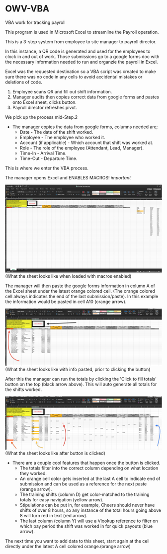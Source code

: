 # OWV-VBA
VBA work for tracking payroll

This program is used in Microsoft Excel to streamline the Payroll operation.

This is a 3-step system from employee to site manager to payroll director.

In this instance, a QR code is generated and used for the employees to clock in and out of work. Those submissions go to a google forms doc with the necessary information needed to run and organzie the payroll in Excel.

Excel was the requested destination so a VBA script was created to make sure there was no code in any cells to avoid accidental mistakes or deletions of code. 

1. Employee scans QR and fill out shift information.
1. Manager audits then copies correct data from google forms and pastes onto Excel sheet, clicks button.
1. Payroll director refreshes pivot.

We pick up the process mid-Step.2

* The manager copies the data from google forms, columns needed are; 
    * Date - The date of the shift worked.
    * Employee - The employee who worked it.
    * Account (if applicable) - Which account that shift was worked at.
    * Role - The role of the employee (Attendant, Lead, Manager).
    * Time-In - Arrival Time.
    * Time-Out - Departure Time.

This is where we enter the VBA process.

The manager opens Excel and ENABLES MACROS! *important*

![](images/OWV-VBA_pic1.png)
(What the sheet looks like when loaded with macros enabled)

The manager will then paste the google forms information in column A of the Excel sheet under the latest orange colored cell. (The orange colored cell always indicates the end of the last submission/paste). In this example the information would be pasted in cell A10 (orange arrow).

![](images/OWV-VBA_pic2.png)
(What the sheet looks like with info pasted, prior to clicking the button)

After this the manager can run the totals by clicking the 'Click to fill totals' button on the top (black arrow above). This will auto generate all totals for the shifts worked. 

![](images/OWV-VBA_pic3.png)
(What the sheet looks like after button is clicked)

* There are a couple cool features that happen once the button is clicked.
    * The totals filter into the correct column depending on what location they worked.
    * An orange cell color gets inserted at the last A cell to indicate end of submission and can be used as a reference for the next paste (orange arrow).
    * The training shifts (column D) get color-matched to the training totals for easy navigation (yellow arrow).
    * Stipulations can be put in, for example, Cheers should never have shifts of over 8 hours, so any instance of the total hours going above 8 will turn red in text (red arrow).
    * The last column (column Y) will use a Vlookup reference to filter on which pay period the shift was worked in for quick payouts (blue arrow).


The next time you want to add data to this sheet, start again at the cell directly under the latest A cell colored orange.(orange arrow)
